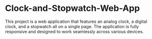 # Clock-and-Stopwatch-Web-App
This project is a web application that features an analog clock, a digital clock, and a stopwatch all on a single page. The application is fully responsive and designed to work seamlessly across various devices.
